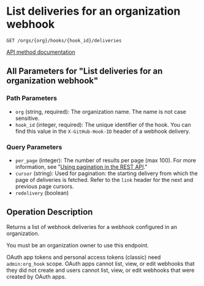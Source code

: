 # List deliveries for an organization webhook

`GET /orgs/{org}/hooks/{hook_id}/deliveries`

[API method documentation](https://docs.github.com/rest/orgs/webhooks#list-deliveries-for-an-organization-webhook)

## All Parameters for "List deliveries for an organization webhook"

### Path Parameters

- `org` (string, required): The organization name. The name is not case sensitive.
- `hook_id` (integer, required): The unique identifier of the hook. You can find this value in the `X-GitHub-Hook-ID` header of a webhook delivery.
### Query Parameters

- `per_page` (integer): The number of results per page (max 100). For more information, see "[Using pagination in the REST API](https://docs.github.com/rest/using-the-rest-api/using-pagination-in-the-rest-api)."
- `cursor` (string): Used for pagination: the starting delivery from which the page of deliveries is fetched. Refer to the `link` header for the next and previous page cursors.
- `redelivery` (boolean)

## Operation Description

Returns a list of webhook deliveries for a webhook configured in an organization.

You must be an organization owner to use this endpoint.

OAuth app tokens and personal access tokens (classic) need `admin:org_hook` scope. OAuth apps cannot list, view, or edit
webhooks that they did not create and users cannot list, view, or edit webhooks that were created by OAuth apps.

